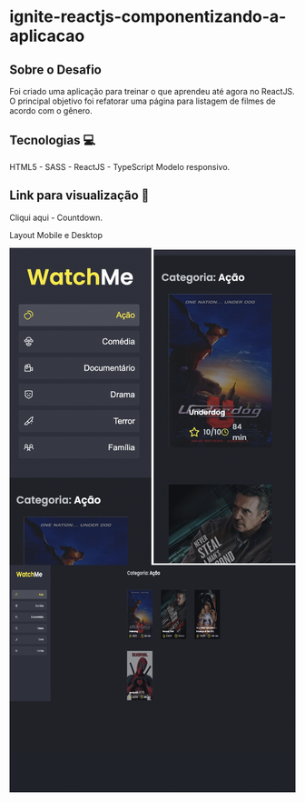 # ignite-reactjs-componentizando-a-aplicacao

## Sobre o Desafio ##

Foi criado uma aplicação para treinar o que aprendeu até agora no ReactJS. 
O principal objetivo foi refatorar uma página para listagem de filmes de acordo com o gênero.

<h2>Tecnologias 💻 </h2>

HTML5 - SASS - ReactJS - TypeScript
Modelo responsivo.

<h2>Link para visualização 🔗 </h2>

Cliqui aqui - Countdown.

Layout Mobile e Desktop

<div align="center">
     <img src="./public/images/mobile-1.png" width="250px" align="center" margin-bottom="10px"> 
     <img src="./public/images/mobile-2.png" width="250px" align="center" margin-bottom="10px"> 
    <img src="./public/images/desktop.png" width="600px" align="center" height="400px">
</div>

